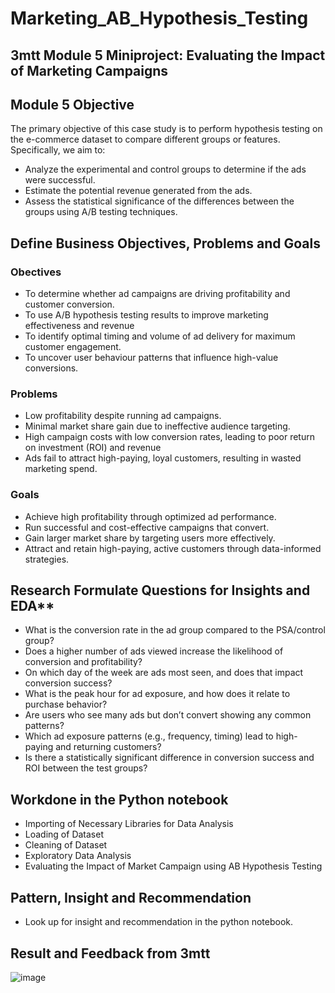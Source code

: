 # Marketing_AB_Hypothesis_Testing

## 3mtt Module 5 Miniproject: Evaluating the Impact of Marketing Campaigns

## **Module 5 Objective** 
The primary objective of this case study is to perform hypothesis testing on the e-commerce dataset to compare different groups or features. Specifically, we aim to:
- Analyze the experimental and control groups to determine if the ads were successful.
- Estimate the potential revenue generated from the ads.
- Assess the statistical significance of the differences between the groups using A/B testing techniques.

## Define Business Objectives, Problems and Goals
### Obectives
- To determine whether ad campaigns are driving profitability and customer conversion.
- To use A/B hypothesis testing results to improve marketing effectiveness and revenue
- To identify optimal timing and volume of ad delivery for maximum customer engagement.
- To uncover user behaviour patterns that influence high-value conversions.

### Problems
- Low profitability despite running ad campaigns.
- Minimal market share gain due to ineffective audience targeting.
- High campaign costs with low conversion rates, leading to poor return on investment (ROI) and revenue
- Ads fail to attract high-paying, loyal customers, resulting in wasted marketing spend.

### Goals
- Achieve high profitability through optimized ad performance.
- Run successful and cost-effective campaigns that convert.
- Gain larger market share by targeting users more effectively.
- Attract and retain high-paying, active customers through data-informed strategies.

## Research Formulate Questions for Insights and EDA**
- What is the conversion rate in the ad group compared to the PSA/control group?
- Does a higher number of ads viewed increase the likelihood of conversion and profitability?
- On which day of the week are ads most seen, and does that impact conversion success?
- What is the peak hour for ad exposure, and how does it relate to purchase behavior?
- Are users who see many ads but don’t convert showing any common patterns?
- Which ad exposure patterns (e.g., frequency, timing) lead to high-paying and returning customers?
- Is there a statistically significant difference in conversion success and ROI between the test groups?

## Workdone in the Python notebook
- Importing of Necessary Libraries for Data Analysis
- Loading of Dataset
- Cleaning of Dataset
- Exploratory Data Analysis
- Evaluating the Impact of Market Campaign using AB Hypothesis Testing

## Pattern, Insight and Recommendation
- Look up for insight and recommendation in the python notebook.

## Result and Feedback from 3mtt
![image](https://github.com/user-attachments/assets/ea2ac846-faf6-4474-84a5-0341f26ab367)








